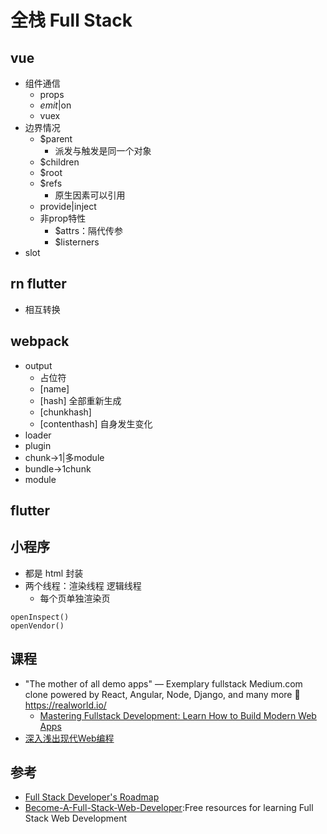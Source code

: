 # 全栈 Full Stack

## vue

* 组件通信
  - props
  - $emit|$on
  - vuex
* 边界情况
  - $parent
    + 派发与触发是同一个对象
  - $children
  - $root
  - $refs
    + 原生因素可以引用
  - provide|inject
  - 非prop特性
    + $attrs：隔代传参
    + $listerners
* slot

## rn flutter

* 相互转换

## webpack

* output
  - 占位符
  - [name]
  - [hash] 全部重新生成
  - [chunkhash]
  - [contenthash] 自身发生变化
* loader
* plugin
* chunk->1|多module
* bundle->1chunk
* module

## flutter

## 小程序

* 都是 html 封装
* 两个线程：渲染线程 逻辑线程
  - 每个页单独渲染页

```
openInspect()
openVendor()
```

## 课程

* [](https://github.com/gothinkster/realworld) "The mother of all demo apps" — Exemplary fullstack Medium.com clone powered by React, Angular, Node, Django, and many more 🏅 <https://realworld.io/>
  - [Mastering Fullstack Development: Learn How to Build Modern Web Apps](https://thinkster.io/tutorials/fullstack)
* [深入浅出现代Web编程](https://fullstackopen.com/zh)

## 参考

* [Full Stack Developer's Roadmap](https://dev.to/ender_minyard/full-stack-developer-s-roadmap-2k12)
* [Become-A-Full-Stack-Web-Developer](https://github.com/bmorelli25/Become-A-Full-Stack-Web-Developer):Free resources for learning Full Stack Web Development
